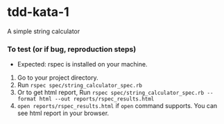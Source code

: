 # tdd-kata-1

A simple string calculator

### To test (or if bug, reproduction steps)

- Expected: rspec is installed on your machine.

1. Go to your project directory.
2. Run `rspec spec/string_calculator_spec.rb`
3. Or to get html report, Run `rspec spec/string_calculator_spec.rb --format html --out reports/rspec_results.html`
4. `open reports/rspec_results.html` if `open` command supports. You can see html report in your browser.
